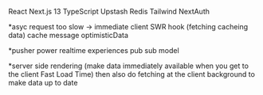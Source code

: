 React 
Next.js 13 
TypeScript
Upstash Redis
Tailwind
NextAuth

*asyc request too slow -> immediate client SWR hook (fetching cacheing data) cache message optimisticData

*pusher power realtime experiences pub sub model

*server side rendering (make data immediately available when you get to the client Fast Load Time) then also do fetching at the client background to make data up to date
